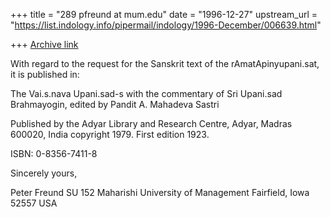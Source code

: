 +++
title = "289 pfreund at mum.edu"
date = "1996-12-27"
upstream_url = "https://list.indology.info/pipermail/indology/1996-December/006639.html"

+++
[Archive link](https://list.indology.info/pipermail/indology/1996-December/006639.html)

With regard to the request for the Sanskrit text of the
rAmatApinyupani.sat, it is published in:

The Vai.s.nava Upani.sad-s with the commentary of Sri Upani.sad
Brahmayogin, edited by Pandit A. Mahadeva Sastri

Published by the Adyar Library and Research Centre, Adyar, Madras 600020, India
copyright 1979.
First edition 1923.

ISBN:  0-8356-7411-8

Sincerely yours,

Peter Freund
SU 152
Maharishi University of Management
Fairfield, Iowa 52557
USA







